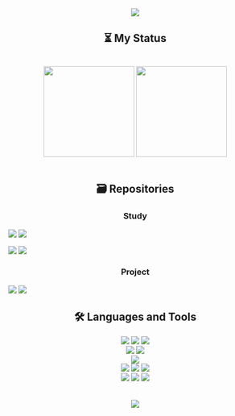 <!--Header View-->
<div align=center>
<img src="https://capsule-render.vercel.app/api?type=waving&height=200&color=gradient&section=header&text=Nova's%20GitHub&fontSize=80&animation=twinkling"/></a>
</div>

<!-- My Status -->
<div align=center><h2>⏳ My Status</h2></div>
<br>
<div align=center> 
<img style="height:180px" src="https://github-readme-stats.vercel.app/api?username=Developer-Nova&show_icons=true&count_private=true&theme=tokyonight"/>
<img style="height:180px" src="https://github-readme-stats.vercel.app/api/top-langs/?username=Developer-Nova&layout=compact&theme=tokyonight"/>
</div>

<br>

<!-- Repositories -->
<div align=center><h2>🗃️ Repositories</h2></div>

<div align=center><h3>Study</h3></div>
<a href="https://github.com/Developer-Nova/Swift-Documentation"><img src="https://img.shields.io/badge/Swift_Documentation-2E2E2E?style=for-the-badge&logo=GitHub&logoColor=white"/></a>
<a href="https://github.com/Developer-Nova/iOS-Library-Collection"><img src="https://img.shields.io/badge/iOS_Library_Collection-2E2E2E?style=for-the-badge&logo=GitHub&logoColor=white"/></a>
<br>

<a href="https://github.com/Developer-Nova/TIL_iOS"><img src="https://img.shields.io/badge/TIL_iOS-2E2E2E?style=for-the-badge&logo=GitHub&logoColor=white"/></a>
<a href="https://github.com/Developer-Nova/TIL_Python"><img src="https://img.shields.io/badge/TIL_python-2E2E2E?style=for-the-badge&logo=GitHub&logoColor=white"/></a>
<br>
 
<div align=center><h3>Project</h3></div>
<a href="https://github.com/Developer-Nova/WaterTracker_Release"><img src="https://img.shields.io/badge/Water_Tracker-2E2E2E?style=for-the-badge&logo=GitHub&logoColor=white"/></a>
<a href="https://github.com/Developer-Nova/MyGallery"><img src="https://img.shields.io/badge/My_Gallery-2E2E2E?style=for-the-badge&logo=GitHub&logoColor=white"/></a>
</div>

<br>

<!--Languages and Tools-->
<div>
<div align=center><h2>🛠 Languages and Tools</h2></div>

<div align=center> 
<img src="https://img.shields.io/badge/Swift-F05138?style=plastic&logo=swift&logoColor=white"/> 
<img src="https://img.shields.io/badge/UIKit-40AEF0?style=plastic&logo=Swift&logoColor=white"/> 
<img src="https://img.shields.io/badge/SwiftUI-0066FF?style=plastic&logo=Swift&logoColor=white"/>   
<br>

<img src="https://img.shields.io/badge/HTML5-E34F26?style=plastic&logo=HTML5&logoColor=white"/> 
<img src="https://img.shields.io/badge/CSS3-1572B6?style=plastic&logo=CSS3&logoColor=white"/>  
<br>

<img src="https://img.shields.io/badge/Python-3776AB?style=plastic&logo=Python&logoColor=white"/>   
<br>
 
<img src="https://img.shields.io/badge/Xcode-147EFB?style=plastic&logo=Xcode&logoColor=white"/> 
<img src="https://img.shields.io/badge/VisualStudioCode-007ACC?style=plastic&logo=visualstudiocode&logoColor=white"/> 
<img src="https://img.shields.io/badge/PyCharm-000000?style=plastic&logo=PyCharm&logoColor=white"/>
<br>

<img src="https://img.shields.io/badge/Git-F05032?style=plastic&logo=Git&logoColor=white"/> 
<img src="https://img.shields.io/badge/GitHub-181717?style=plastic&logo=GitHub&logoColor=white"/>
<img src="https://img.shields.io/badge/Postman-FF6C37?style=plastic&logo=Postman&logoColor=white"/>
<br>

<br>
<br>

<img src="https://hits.seeyoufarm.com/api/count/incr/badge.svg?url=https%3A%2F%2Fgithub.com%2FDeveloper-Nova&count_bg=%23ACAE6D&title_bg=%2328292F&icon=apple.svg&icon_color=%23FFFFFF&title=visitors&edge_flat=false"/>
</div>
